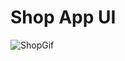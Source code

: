 # Shop App UI

![ShopGif](https://user-images.githubusercontent.com/108353385/189502305-91fe9733-7683-4925-b459-c036ce0dc0cc.gif)
